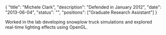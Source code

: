 {
	"title": "Michele Clark",
	"description": "Defended in January 2012",
	"date": "2013-06-04",
	"status": "",
	"positions": ["Graduate Research Assistant"]
}

Worked in the lab developing snowplow truck simulations and explored real-time lighting effects using OpenGL. 
